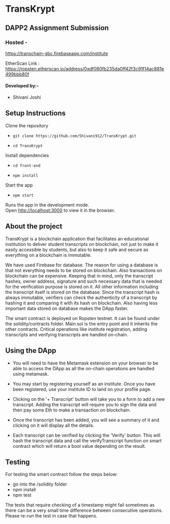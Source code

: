 # TransKrypt

## DAPP2 Assignment Submission

### Hosted -
https://transchain-gbc.firebaseapp.com/institute

EtherScan Link : https://ropsten.etherscan.io/address/0xdf080fb235da0ff42f3c91f14ac881e499bbb80f

#### Developed by:-  
- Shivani Joshi

## Setup Instructions

Clone the repository

 -  `git clone https://github.com/Shivani912/TransKrypt.git`

 -  `cd TransKrypt`

Install dependencies

 -  `cd front-end`

 -  `npm install`

Start the app

 -  `npm start`

Runs the app in the development mode.<br>
Open [http://localhost:3000](http://localhost:3000) to view it in the browser.


## About the project

  TransKrypt is a blockchain application that facilitates an educational institution to deliver student transcripts on blockchain, not just to make it easily accessible by students, but also to keep it safe and secure as everything on a blockchain is immutable.
  
  We have used Firebase for database. The reason for using a database is that not everything needs to be stored on blockchain. Also transactions on blockchain can be expensive. Keeping that in mind, only the transcript hashes, owner address, signature and such necessary data that is needed for the verification purpose is stored on it. All other information including the transcript itself is stored on the database. Since the transcript hash is always immutable, verifiers can check the authenticity of a transcript by hashing it and comparing it with its hash on blockchain. Also having less important data stored on database makes the DApp faster.
  
  The smart contract is deployed on Ropsten testnet. It can be found under the solidity/contracts folder. Main.sol is the entry point and it inherits the other contracts. Critical operations like institute registration, adding transcripts and verifying transcripts are handled on-chain.  
  
## Using the DApp

  - You will need to have the Metamask extension on your browser to be able to access the DApp as all the on-chain operations are handled using metamask. 
  
  - You may start by registering yourself as an institute. Once you have been registered, use your institute ID to land on your profile page. 
  
  - Clicking on the '+ Transcript' button will take you to a form to add a new transcript. Adding the transcript will require you to sign the data and then pay some Eth to make a transaction on blockchain.
  
  - Once the transcript has been added, you will see a summary of it and clicking on it will display all the details.
  
  - Each transcript can be verified by clicking the 'Verify' button. This will hash the transcript data and call the verifyTranscript function on smart contract which will return a bool value depending on the result.
  
## Testing

  For testing the smart contract follow the steps below:
  
  - go into the /solidity folder
  - npm install
  - npm test
  
  The tests that require checking of a timestamp might fail sometimes as there can be a very small time difference between consecutive operations. Please re-run the test in case that happens.
